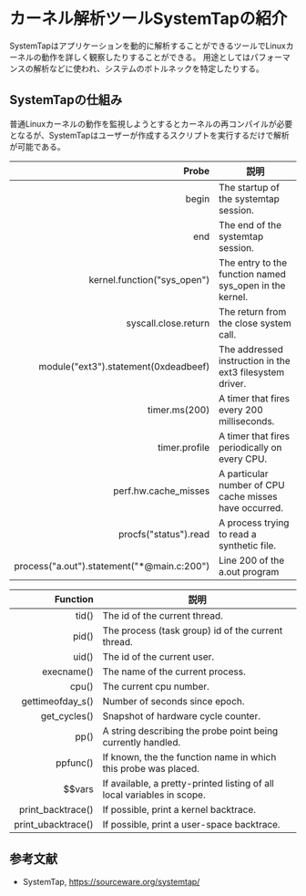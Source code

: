 # カーネル解析ツールSystemTapの紹介
SystemTapはアプリケーションを動的に解析することができるツールでLinuxカーネルの動作を詳しく観察したりすることができる。
用途としてはパフォーマンスの解析などに使われ、システムのボトルネックを特定したりする。

## SystemTapの仕組み
普通Linuxカーネルの動作を監視しようとするとカーネルの再コンパイルが必要となるが、SystemTapはユーザーが作成するスクリプトを実行するだけで解析が可能である。

| Probe | 説明 |
| ---: | --- |
| begin | The startup of the systemtap session. |
| end | The end of the systemtap session. |
| kernel.function("sys_open") | The entry to the function named sys_open in the kernel. |
| syscall.close.return | The return from the close system call. |
| module("ext3").statement(0xdeadbeef) | The addressed instruction in the ext3 filesystem driver. |
| timer.ms(200) | A timer that fires every 200 milliseconds. |
| timer.profile | A timer that fires periodically on every CPU. |
| perf.hw.cache_misses | A particular number of CPU cache misses have occurred. |
| procfs("status").read | A process trying to read a synthetic file. |
| process("a.out").statement("*@main.c:200") | Line 200 of the a.out program |

| Function | 説明 |
| ---: | --- |
| tid() | The id of the current thread. |
| pid() | The process (task group) id of the current thread. |
| uid() | The id of the current user. |
| execname() | The name of the current process. |
| cpu() | The current cpu number. |
| gettimeofday_s() | Number of seconds since epoch. |
| get_cycles() | Snapshot of hardware cycle counter. |
| pp() | A string describing the probe point being currently handled. |
| ppfunc() | If known, the the function name in which this probe was placed. |
| $$vars | If available, a pretty-printed listing of all local variables in scope. |
| print_backtrace() | If possible, print a kernel backtrace. |
| print_ubacktrace() | If possible, print a user-space backtrace. |

## 参考文献
- SystemTap, https://sourceware.org/systemtap/

